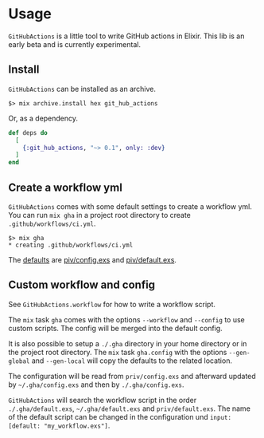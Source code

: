 # Usage

`GitHubActions` is a little tool to write GitHub actions in Elixir. This lib
is an early beta and is currently experimental.

## Install

`GitHubActions` can be installed as an archive.

```shell
$> mix archive.install hex git_hub_actions
```
Or, as a dependency.

``` elixir
def deps do
  [
    {:git_hub_actions, "~> 0.1", only: :dev}
  ]
end
```

## Create a workflow yml

`GitHubActions` comes with some default settings to create a workflow yml. You
can run `mix gha` in a project root directory to create
`.github/workflows/ci.yml`.

```shell
$> mix gha
* creating .github/workflows/ci.yml
```

The [defaults](/git_hub_actions/defaults.html) are
[piv/config.exs](/git_hub_actions/defaults.html#config.exs)
and
[piv/default.exs](/git_hub_actions/defaults.html#default.exs).

## Custom workflow and config

See `GitHubActions.workflow` for how to write a workflow script.

The `mix` task `gha` comes with the options `--workflow` and `--config` to use
custom scripts. The config will be merged into the default config.

It is also possible to setup a `./.gha` directory in your home directory or in the
project root directory. The `mix` task `gha.config` with the options
`--gen-global` and `--gen-local` will copy the defaults to the related location.

The configuration will be read from `priv/config.exs` and afterward updated
by `~/.gha/config.exs` and then by `./.gha/config.exs`.

`GitHubActions` will search the workflow script in the order `./.gha/default.exs`,
`~/.gha/default.exs` and `priv/default.exs`. The name of the default script can
be changed in the configuration und `input: [default: "my_workflow.exs"]`.
